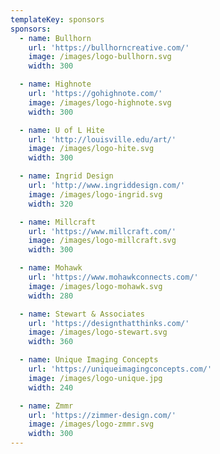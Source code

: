 ```yaml
---
templateKey: sponsors
sponsors:
  - name: Bullhorn
    url: 'https://bullhorncreative.com/'
    image: /images/logo-bullhorn.svg
    width: 300

  - name: Highnote
    url: 'https://gohighnote.com/'
    image: /images/logo-highnote.svg
    width: 300

  - name: U of L Hite
    url: 'http://louisville.edu/art/'
    image: /images/logo-hite.svg
    width: 300

  - name: Ingrid Design
    url: 'http://www.ingriddesign.com/'
    image: /images/logo-ingrid.svg
    width: 320

  - name: Millcraft
    url: 'https://www.millcraft.com/'
    image: /images/logo-millcraft.svg
    width: 300

  - name: Mohawk
    url: 'https://www.mohawkconnects.com/'
    image: /images/logo-mohawk.svg
    width: 280

  - name: Stewart & Associates
    url: 'https://designthatthinks.com/'
    image: /images/logo-stewart.svg
    width: 360

  - name: Unique Imaging Concepts
    url: 'https://uniqueimagingconcepts.com/'
    image: /images/logo-unique.jpg
    width: 240

  - name: Zmmr
    url: 'https://zimmer-design.com/'
    image: /images/logo-zmmr.svg
    width: 300
---
```

